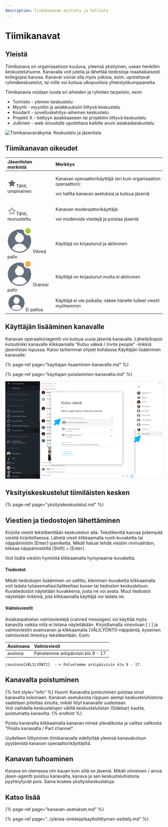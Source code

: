 ```yaml
---
description: Tiimikanavan esittely ja hallinta
---
```


# Tiimikanavat

## Yleistä

Tiimikanava on organisaatioon kuuluva, yleensä yksityinen, usean henkilön keskusteluhuone. Kanavalla voit jutella ja lähettää tiedostoja reaaliaikaisesti kollegojesi kanssa. Kanavat voivat olla myös julkisia, esim. upotettavat ryhmäkeskustelut, tai niille voi kutsua ulkopuolisia yhteistyökumppaneita.

Tiimikanavia voidaan luoda eri aiheiden ja ryhmien tarpeisiin, esim:

* Toimisto - yleinen keskustelu
* Myynti - myyntiin ja asiakkuuksiin liittyvä keskustelu
* Koodarit - sovelluskehitys-aiheinen keskustelu
* Projekti X - tiettyyn asiakkaaseen tai projektiin liittyvä keskustelu
* Julkinen - web-sivustolle upotettava kaikille avoin asiakaskeskustelu

![Tiimikanavan&#xE4;kym&#xE4;: Keskustelu ja j&#xE4;senlista](https://lh4.googleusercontent.com/vF6Ck5-WasKyMg03jHp1T9-QcfBnb9b4BqueuGcYwzpVG2N5pRN2akPJDBwHDN8QRVAnidbXVJtmtSbTANMrUyEm8d2FL12C8Fwx0x65bQ3NbBAGm8JVprJtYlgrGYxFbrnUz85RhU8)

## Tiimikanavan oikeudet

<table>
  <thead>
    <tr>
      <th style="text-align:left">J&#xE4;senlistan merkint&#xE4;</th>
      <th style="text-align:left">Merkitys</th>
    </tr>
  </thead>
  <tbody>
    <tr>
      <td style="text-align:left">
        <img src="../.gitbook/assets/operator.png" alt/>T&#xE4;hti, umpinainen</td>
      <td style="text-align:left">
        <p>Kanavan operaattorik&#xE4;ytt&#xE4;j&#xE4; (eri kuin organisaation operaattori):</p>
        <p>voi hallita kanavan asetuksia ja kutsua j&#xE4;seni&#xE4;</p>
      </td>
    </tr>
    <tr>
      <td style="text-align:left">
        <img src="../.gitbook/assets/moderator.png" alt/>T&#xE4;hti, reunustettu</td>
      <td style="text-align:left">
        <p>Kanavan moderaattorik&#xE4;ytt&#xE4;j&#xE4;:</p>
        <p>voi moderoida viestej&#xE4; ja poistaa j&#xE4;seni&#xE4;</p>
      </td>
    </tr>
    <tr>
      <td style="text-align:left">
        <img src="../.gitbook/assets/online (1).png" alt/>Vihre&#xE4; pallo</td>
      <td style="text-align:left">K&#xE4;ytt&#xE4;j&#xE4; on kirjautunut ja aktiivinen</td>
    </tr>
    <tr>
      <td style="text-align:left">
        <img src="../.gitbook/assets/idle.png" alt/>Oranssi pallo</td>
      <td style="text-align:left">K&#xE4;ytt&#xE4;j&#xE4; on kirjautunut mutta ei aktiivinen</td>
    </tr>
    <tr>
      <td style="text-align:left">
        <img src="../.gitbook/assets/offline-avatar.png" alt/>Ei palloa</td>
      <td style="text-align:left">K&#xE4;ytt&#xE4;j&#xE4; ei ole paikalla; n&#xE4;kee h&#xE4;nelle tulleet
        viestit my&#xF6;hemmin</td>
    </tr>
  </tbody>
</table>

## Käyttäjän lisääminen kanavalle

Kanavan operaattoriagentti voi kutsua uusia jäseniä kanavalle. Lähetä/kopioi kutsulinkki kanavalle klikkaamalla "Kutsu väkeä / Invite people" -linkkiä jäsenlistan lopussa. Katso tarkemmat ohjeet kohdassa Käyttäjän lisääminen kanavalle:

{% page-ref page="kayttajan-lisaaminen-kanavalle.md" %}

{% page-ref page="kayttajan-poistaminen-kanavalta.md" %}

![](../.gitbook/assets/invite%20%281%29.png)

## Yksityiskeskustelut tiimiläisten kesken <a id="yksityiskeskustelut-tiimilaisten-kesken"></a>

{% page-ref page="yksityiskeskustelut.md" %}

## Viestien ja tiedostojen lähettäminen <a id="viestien-ja-tiedostojen-lahettaminen"></a>

Kirjoita viestit tekstikenttään keskustelun alla. Tekstikenttä kasvaa pidempää viestiä kirjoitettaessa. Lähetä viesti klikkaamalla nuoli-kuvaketta tai näppäimistön \[Enter\]-painiketta. Mikäli haluat tehdä viestiin rivinvaihdon, klikkaa näppäimistöltä \[Shift\] + \[Enter\].

Voit lisätä viestiin hymiöitä klikkaamalla hymynaama-kuvaketta.

#### Tiedostot

Mikäli tiedostojen lisääminen on sallittu, klemmari-kuvaketta klikkaamalla voit ladata työasemaltasi/laitteeltasi kuvan tai tiedoston keskusteluun. Kuvatiedostot näytetään kuvakkeina, josta ne voi avata. Muut tiedostot näytetään linkkinä, jota klikkaamalla käyttäjä voi ladata ne.

#### Valmisviestit

Asiakaspalvelun valmisviestejä \(canned messages\) voi käyttää myös kanavilla vaikka niitä ei listana näytetäkään. Kirjoittamalla vinoviivan \[ / \] ja valmisviestin avainsanan ja klikkaamalla \[VÄLILYÖNTI\]-näppäintä, kyseinen valmisviesti ilmestyy tekstikentään. Esim:

| Avainsana | Valmisviesti |
| :--- | :--- |
| avoinna | Palvelemme arkipäivisin klo 9 - 17. |

```text
/avoinna[VÄLILYÖNTI]  --> Palvelemme arkipäivisin klo 9 - 17.
```

## Kanavalta poistuminen

{% hint style="info" %}
Huom! Kanavalta poistuminen poistaa sinut kanavalta kokonaan. Kanavan asetuksista riippuen aiempi keskusteluhistoria saatetaan piilottaa sinulta, mikäli liityt kanavalle uudestaan.   
Voit vaihdella keskustelujen välillä keskustelulistan \(Sidebar\) kautta, poistumatta kanavilta.
{% endhint %}

Poistu kanavalta klikkaamalla kanavan nimeä ylävalikosta ja valitse valikosta "Poistu kanavalta / Part channel".

Uudelleen liittyminen tiimikanavalle edellyttää yleensä kanavakutsun pyytämistä kanavan operaattorikäyttäjiltä.

## Kanavan tuhoaminen

Kanava on olemassa niin kauan kuin sillä on jäseniä. Mikäli viimeinen / ainoa jäsen-agentti poistuu kanavalta, kanava ja sen keskusteluhistoria pyyhkiytyvät pois. Sama koskee yksityiskeskusteluja.

## Katso lisää

{% page-ref page="kanavan-asetukset.md" %}

{% page-ref page="../yleisia-vinkkeja/kayttoliittyman-esittely.md" %}

